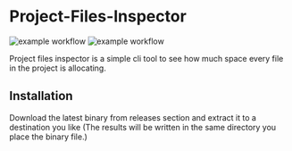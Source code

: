 # Project-Files-Inspector 

![example workflow](https://github.com/kaancetinkayasf/Project-Files-Inspector/actions/workflows/ci.yml/badge.svg)
![example workflow](https://github.com/kaancetinkayasf/Project-Files-Inspector/actions/workflows/release.yml/badge.svg)

<p>Project files inspector is a simple cli tool to see how much space every file in the project is allocating. </p>

## Installation

<p>Download the latest binary from releases section and extract it to a destination you like (The results will be written in the same directory you place the binary file.)</p>
